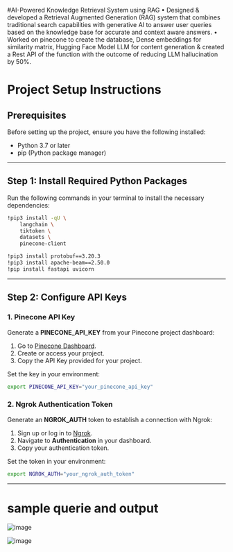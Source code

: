 #AI-Powered Knowledge Retrieval System using RAG
•	Designed & developed a Retrieval Augmented Generation (RAG) system that combines traditional search capabilities with generative AI to answer user queries based on the knowledge base for accurate and context aware answers.
•	Worked on pinecone to create the database, Dense embeddings for similarity matrix, Hugging Face Model LLM for content generation & created a Rest API of the function with the outcome of reducing LLM hallucination by 50%.

# Project Setup Instructions

## Prerequisites
Before setting up the project, ensure you have the following installed:
- Python 3.7 or later
- pip (Python package manager)

---

## Step 1: Install Required Python Packages
Run the following commands in your terminal to install the necessary dependencies:

```bash
!pip3 install -qU \
    langchain \
    tiktoken \
    datasets \
    pinecone-client

!pip3 install protobuf==3.20.3
!pip3 install apache-beam==2.50.0
!pip install fastapi uvicorn
```

---

## Step 2: Configure API Keys
### 1. Pinecone API Key
Generate a **PINECONE_API_KEY** from your Pinecone project dashboard:
1. Go to [Pinecone Dashboard](https://www.pinecone.io/).
2. Create or access your project.
3. Copy the API Key provided for your project.

Set the key in your environment:
```bash
export PINECONE_API_KEY="your_pinecone_api_key"
```

### 2. Ngrok Authentication Token
Generate an **NGROK_AUTH** token to establish a connection with Ngrok:
1. Sign up or log in to [Ngrok](https://dashboard.ngrok.com/).
2. Navigate to **Authentication** in your dashboard.
3. Copy your authentication token.

Set the token in your environment:
```bash
export NGROK_AUTH="your_ngrok_auth_token"
```

------------------------------------------------------------------------------

# sample querie and output

![image](https://github.com/user-attachments/assets/e8946765-72f2-429d-9398-fb2fdf9fd602)

![image](https://github.com/user-attachments/assets/58dea171-59be-4e7b-b466-583734491b26)


